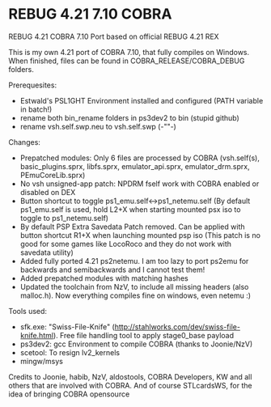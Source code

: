 # REBUG 4.21 7.10 COBRA
REBUG 4.21 COBRA 7.10 Port based on official REBUG 4.21 REX

This is my own 4.21 port of COBRA 7.10, that fully compiles on Windows.
When finished, files can be found in COBRA_RELEASE/COBRA_DEBUG folders.

Prerequesites:

- Estwald's PSL1GHT Environment installed and configured (PATH variable in batch!)
- rename both bin_rename folders in ps3dev2 to bin (stupid github)
- rename vsh.self.swp.neu to vsh.self.swp (-""-)


Changes:

- Prepatched modules: Only 6 files are processed by COBRA (vsh.self(s), basic_plugins.sprx, libfs.sprx, emulator_api.sprx, emulator_drm.sprx, PEmuCoreLib.sprx)
- No vsh unsigned-app patch: NPDRM fself work with COBRA enabled or disabled on DEX
- Button shortcut to toggle ps1_emu.self<->ps1_netemu.self (By default ps1_emu.self is used, hold L2+X when starting mounted psx iso to toggle to ps1_netemu.self)
- By default PSP Extra Savedata Patch removed. Can be applied with button shortcut R1+X when launching mounted psp iso (This patch is no good for some games like LocoRoco and they do not work with savedata utility)
- Added fully ported 4.21 ps2netemu. I am too lazy to port ps2emu for backwards and semibackwards and I cannot test them!
- Added prepatched modules with matching hashes
- Updated the toolchain from NzV, to include all missing headers (also malloc.h). Now everything compiles fine on windows, even netemu :)

Tools used:

- sfk.exe: "Swiss-File-Knife" (http://stahlworks.com/dev/swiss-file-knife.html). Free file handling tool to apply stage0_base payload
- ps3dev2: gcc Environment to compile COBRA (thanks to Joonie/NzV)
- scetool: To resign lv2_kernels
- mingw/msys

Credits to Joonie, habib, NzV, aldostools, COBRA Developers, KW and all others that are involved with COBRA.
And of course STLcardsWS, for the idea of bringing COBRA opensource

